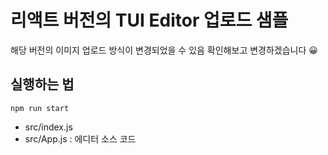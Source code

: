 # 리액트 버전의 TUI Editor 업로드 샘플

해당 버전의 이미지 업로드 방식이 변경되었을 수 있음 확인해보고 변경하겠습니다 😀

## 실행하는 법

`npm run start`


- src/index.js
- src/App.js : 에디터 소스 코드 